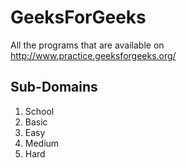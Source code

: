 # GeeksForGeeks
All the programs that are available on http://www.practice.geeksforgeeks.org/

## Sub-Domains
1. School
2. Basic
3. Easy
4. Medium
5. Hard
